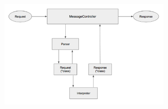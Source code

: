 ![Class diagram](https://github.com/TheInvincible8/LTTS_Mini_Project/blob/master/6_ImagesAndVideos/class.png)